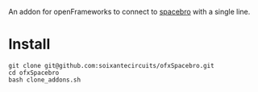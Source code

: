 An addon for openFrameworks to connect to [spacebro](https://github.com/soixantecircuits/spacebro) with a single line.

# Install

```
git clone git@github.com:soixantecircuits/ofxSpacebro.git
cd ofxSpacebro
bash clone_addons.sh
```
